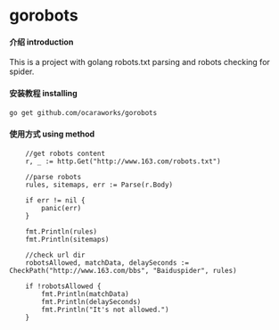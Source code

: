 # gorobots

#### 介绍 introduction
This is a project with golang robots.txt parsing and robots checking for spider.

#### 安装教程 installing

```bash
go get github.com/ocaraworks/gorobots
```

#### 使用方式 using method
```golang
    //get robots content
    r, _ := http.Get("http://www.163.com/robots.txt")
	
	//parse robots
	rules, sitemaps, err := Parse(r.Body)

	if err != nil {
		panic(err)
	}

	fmt.Println(rules)
	fmt.Println(sitemaps)

	//check url dir
	robotsAllowed, matchData, delaySeconds := CheckPath("http://www.163.com/bbs", "Baiduspider", rules)

	if !robotsAllowed {
		fmt.Println(matchData)
		fmt.Println(delaySeconds)
		fmt.Println("It's not allowed.")
	}
```